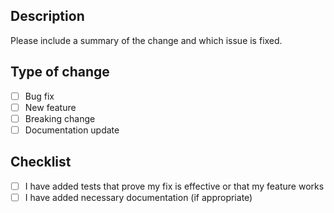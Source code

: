 ## Description

Please include a summary of the change and which issue is fixed.

## Type of change

- [ ] Bug fix
- [ ] New feature
- [ ] Breaking change
- [ ] Documentation update

## Checklist

- [ ] I have added tests that prove my fix is effective or that my feature works
- [ ] I have added necessary documentation (if appropriate)
